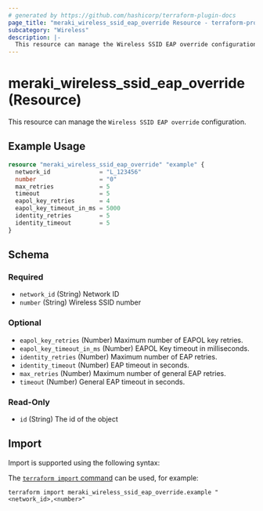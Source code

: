 ```yaml
---
# generated by https://github.com/hashicorp/terraform-plugin-docs
page_title: "meraki_wireless_ssid_eap_override Resource - terraform-provider-meraki"
subcategory: "Wireless"
description: |-
  This resource can manage the Wireless SSID EAP override configuration.
---
```


# meraki_wireless_ssid_eap_override (Resource)

This resource can manage the `Wireless SSID EAP override` configuration.

## Example Usage

```terraform
resource "meraki_wireless_ssid_eap_override" "example" {
  network_id              = "L_123456"
  number                  = "0"
  max_retries             = 5
  timeout                 = 5
  eapol_key_retries       = 4
  eapol_key_timeout_in_ms = 5000
  identity_retries        = 5
  identity_timeout        = 5
}
```

<!-- schema generated by tfplugindocs -->
## Schema

### Required

- `network_id` (String) Network ID
- `number` (String) Wireless SSID number

### Optional

- `eapol_key_retries` (Number) Maximum number of EAPOL key retries.
- `eapol_key_timeout_in_ms` (Number) EAPOL Key timeout in milliseconds.
- `identity_retries` (Number) Maximum number of EAP retries.
- `identity_timeout` (Number) EAP timeout in seconds.
- `max_retries` (Number) Maximum number of general EAP retries.
- `timeout` (Number) General EAP timeout in seconds.

### Read-Only

- `id` (String) The id of the object

## Import

Import is supported using the following syntax:

The [`terraform import` command](https://developer.hashicorp.com/terraform/cli/commands/import) can be used, for example:

```shell
terraform import meraki_wireless_ssid_eap_override.example "<network_id>,<number>"
```
